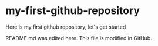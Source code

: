 # my-first-github-repository
Here is my first github repository, let's get started

README.md was edited here. This file is modified in GitHub.
